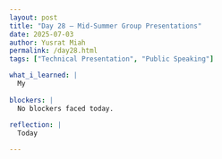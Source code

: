 ```yaml
---
layout: post
title: "Day 28 – Mid-Summer Group Presentations"
date: 2025-07-03
author: Yusrat Miah
permalink: /day28.html
tags: ["Technical Presentation", "Public Speaking"]

what_i_learned: |
  My
  
blockers: |
  No blockers faced today.
  
reflection: |
  Today

---
```


